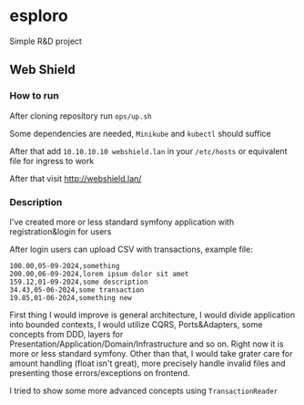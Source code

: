 # esploro

Simple R&D project

## Web Shield
### How to run

After cloning repository run `ops/up.sh`

Some dependencies are needed, `Minikube` and `kubectl` should suffice 

After that add `10.10.10.10 webshield.lan` in your `/etc/hosts` or equivalent file for ingress to work

After that visit http://webshield.lan/

### Description

I've created more or less standard symfony application with registration&login for users

After login users can upload CSV with transactions, example file:
```csv
100.00,05-09-2024,something
200.00,06-09-2024,lorem ipsum dolor sit amet
159.12,01-09-2024,some description
34.43,05-06-2024,some transaction
19.85,01-06-2024,something new
```

First thing I would improve is general architecture, I would divide application into bounded contexts, I would
utilize CQRS, Ports&Adapters, some concepts from DDD, layers for Presentation/Application/Domain/Infrastructure and so on.
Right now it is more or less standard symfony. Other than that, I would take grater care for amount handling (float isn't great),
more precisely handle invalid files and presenting those errors/exceptions on frontend.

I tried to show some more advanced concepts using `TransactionReader`
